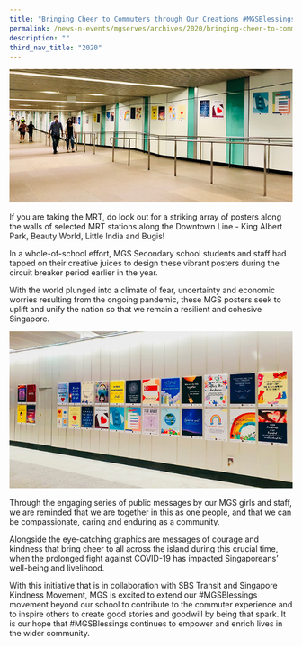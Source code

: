 ```yaml
---
title: "Bringing Cheer to Commuters through Our Creations #MGSBlessings"
permalink: /news-n-events/mgserves/archives/2020/bringing-cheer-to-commuters-through-our-creations-mgsblessings/
description: ""
third_nav_title: "2020"
---
```

![](/images/201007%20KM-Bugis-a.jpg)

If you are taking the MRT, do look out for a striking array of posters along the walls of selected MRT stations along the Downtown Line - King Albert Park, Beauty World, Little India and Bugis!

In a whole-of-school effort, MGS Secondary school students and staff had tapped on their creative juices to design these vibrant posters during the circuit breaker period earlier in the year.
  
With the world plunged into a climate of fear, uncertainty and economic worries resulting from the ongoing pandemic, these MGS posters seek to uplift and unify the nation so that we remain a resilient and cohesive Singapore.

![](/images/201007%20KM-KAP-a.jpg)

Through the engaging series of public messages by our MGS girls and staff, we are reminded that we are together in this as one people, and that we can be compassionate, caring and enduring as a community.

  

Alongside the eye-catching graphics are messages of courage and kindness that bring cheer to all across the island during this crucial time, when the prolonged fight against COVID-19 has impacted Singaporeans’ well-being and livelihood.

With this initiative that is in collaboration with SBS Transit and Singapore Kindness Movement, MGS is excited to extend our #MGSBlessings movement beyond our school to contribute to the commuter experience and to inspire others to create good stories and goodwill by being that spark. It is our hope that #MGSBlessings continues to empower and enrich lives in the wider community.
